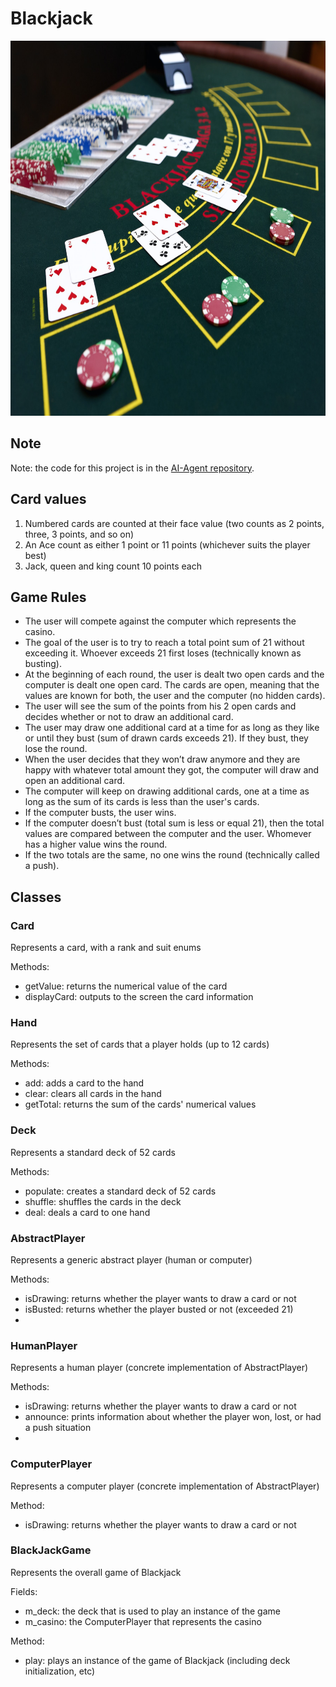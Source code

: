 # Blackjack

<p align="center">
  <img src="Blackjack.jpg" width="600" height="600">
</p>

## Note
Note: the code for this project is in the [AI-Agent repository](https://github.com/z1chh/AI-Agent).

## Card values
1. Numbered cards are counted at their face value (two counts as 2 points, three, 3 points, and so on)
2. An Ace count as either 1 point or 11 points (whichever suits the player best)
3. Jack, queen and king count 10 points each

## Game Rules
* The user will compete against the computer which represents the casino.
* The goal of the user is to try to reach a total point sum of 21 without exceeding it. Whoever exceeds 21 first loses (technically known as busting).
* At the beginning of each round, the user is dealt two open cards and the computer is dealt one open card. The cards are open, meaning that the values are known for both, the user and the computer (no hidden cards).
* The user will see the sum of the points from his 2 open cards and decides whether or not to draw an additional card.
* The user may draw one additional card at a time for as long as they like or until they bust (sum of drawn cards exceeds 21). If they bust, they lose the round.
* When the user decides that they won’t draw anymore and they are happy with whatever total amount they got, the computer will draw and open an additional card.
* The computer will keep on drawing additional cards, one at a time as long as the sum of its cards is less than the user's cards.
* If the computer busts, the user wins.
* If the computer doesn’t bust (total sum is less or equal 21), then the total values are compared between the computer and the user. Whomever has a higher value wins the round.
* If the two totals are the same, no one wins the round (technically called a push).

## Classes
### Card
Represents a card, with a rank and suit enums

Methods:
* getValue: returns the numerical value of the card
* displayCard: outputs to the screen the card information

### Hand
Represents the set of cards that a player holds (up to 12 cards)

Methods:
* add: adds a card to the hand
* clear: clears all cards in the hand
* getTotal: returns the sum of the cards' numerical values

### Deck
Represents a standard deck of 52 cards

Methods:
* populate: creates a standard deck of 52 cards
* shuffle: shuffles the cards in the deck
* deal: deals a card to one hand

### AbstractPlayer
Represents a generic abstract player (human or computer)

Methods:
* isDrawing: returns whether the player wants to draw a card or not
* isBusted: returns whether the player busted or not (exceeded 21)
* 
### HumanPlayer
Represents a human player (concrete implementation of AbstractPlayer)

Methods:
* isDrawing: returns whether the player wants to draw a card or not
* announce: prints information about whether the player won, lost, or had a push situation
* 
### ComputerPlayer
Represents a computer player (concrete implementation of AbstractPlayer)

Method:
* isDrawing: returns whether the player wants to draw a card or not

### BlackJackGame
Represents the overall game of Blackjack

Fields:
* m_deck: the deck that is used to play an instance of the game
* m_casino: the ComputerPlayer that represents the casino

Method:
* play: plays an instance of the game of Blackjack (including deck initialization, etc)

